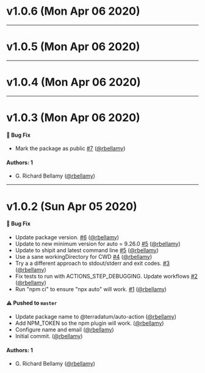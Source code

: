 # v1.0.6 (Mon Apr 06 2020)



---

# v1.0.5 (Mon Apr 06 2020)



---

# v1.0.4 (Mon Apr 06 2020)



---

# v1.0.3 (Mon Apr 06 2020)

#### 🐛 Bug Fix

- Mark the package as public [#7](https://github.com/terradatum/auto-action/pull/7) ([@rbellamy](https://github.com/rbellamy))

#### Authors: 1

- G. Richard Bellamy ([@rbellamy](https://github.com/rbellamy))

---

# v1.0.2 (Sun Apr 05 2020)

#### 🐛 Bug Fix

- Update package version. [#6](https://github.com/terradatum/auto-action/pull/6) ([@rbellamy](https://github.com/rbellamy))
- Update to new minimum version for auto = 9.26.0 [#5](https://github.com/terradatum/auto-action/pull/5) ([@rbellamy](https://github.com/rbellamy))
- Update to shipit and latest command line [#5](https://github.com/terradatum/auto-action/pull/5) ([@rbellamy](https://github.com/rbellamy))
- Use a sane workingDirectory for CWD [#4](https://github.com/terradatum/auto-action/pull/4) ([@rbellamy](https://github.com/rbellamy))
- Try a a different approach to stdout/stderr and exit codes. [#3](https://github.com/terradatum/auto-action/pull/3) ([@rbellamy](https://github.com/rbellamy))
- Fix tests to run with ACTIONS_STEP_DEBUGGING. Update workflows [#2](https://github.com/terradatum/auto-action/pull/2) ([@rbellamy](https://github.com/rbellamy))
- Run "npm ci" to ensure "npx auto" will work. [#1](https://github.com/terradatum/auto-action/pull/1) ([@rbellamy](https://github.com/rbellamy))

#### ⚠️  Pushed to `master`

- Update package name to @terradatum/auto-action ([@rbellamy](https://github.com/rbellamy))
- Add NPM_TOKEN so the npm plugin will work. ([@rbellamy](https://github.com/rbellamy))
- Configure name and email ([@rbellamy](https://github.com/rbellamy))
- Initial commit. ([@rbellamy](https://github.com/rbellamy))

#### Authors: 1

- G. Richard Bellamy ([@rbellamy](https://github.com/rbellamy))